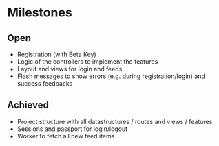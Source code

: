 # Milestones

## Open

* Registration (with Beta Key)
* Logic of the controllers to implement the features
* Layout and views for login and feeds
* Flash messages to show errors (e.g. during registration/login) and success feedbacks

## Achieved

* Project structure with all datastructures / routes and views / features
* Sessions and passport for login/logout
* Worker to fetch all new feed items
